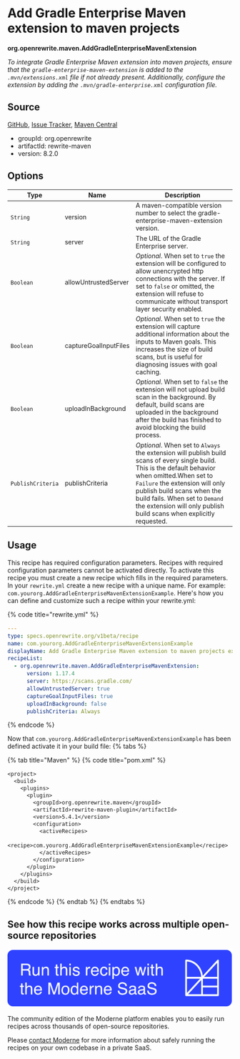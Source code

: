 # Add Gradle Enterprise Maven extension to maven projects

**org.openrewrite.maven.AddGradleEnterpriseMavenExtension**

_To integrate Gradle Enterprise Maven extension into maven projects, ensure that the `gradle-enterprise-maven-extension` is added to the `.mvn/extensions.xml` file if not already present. Additionally, configure the extension by adding the `.mvn/gradle-enterprise.xml` configuration file._

## Source

[GitHub](https://github.com/openrewrite/rewrite/blob/main/rewrite-maven/src/main/java/org/openrewrite/maven/AddGradleEnterpriseMavenExtension.java), [Issue Tracker](https://github.com/openrewrite/rewrite/issues), [Maven Central](https://central.sonatype.com/artifact/org.openrewrite/rewrite-maven/8.2.0/jar)

* groupId: org.openrewrite
* artifactId: rewrite-maven
* version: 8.2.0

## Options

| Type | Name | Description |
| -- | -- | -- |
| `String` | version | A maven-compatible version number to select the gradle-enterprise-maven-extension version. |
| `String` | server | The URL of the Gradle Enterprise server. |
| `Boolean` | allowUntrustedServer | *Optional*. When set to `true` the extension will be configured to allow unencrypted http connections with the server. If set to `false` or omitted, the extension will refuse to communicate without transport layer security enabled. |
| `Boolean` | captureGoalInputFiles | *Optional*. When set to `true` the extension will capture additional information about the inputs to Maven goals. This increases the size of build scans, but is useful for diagnosing issues with goal caching.  |
| `Boolean` | uploadInBackground | *Optional*. When set to `false` the extension will not upload build scan in the background. By default, build scans are uploaded in the background after the build has finished to avoid blocking the build process. |
| `PublishCriteria` | publishCriteria | *Optional*. When set to `Always` the extension will publish build scans of every single build. This is the default behavior when omitted.When set to `Failure` the extension will only publish build scans when the build fails. When set to `Demand` the extension will only publish build scans when explicitly requested. |


## Usage

This recipe has required configuration parameters. Recipes with required configuration parameters cannot be activated directly. To activate this recipe you must create a new recipe which fills in the required parameters. In your `rewrite.yml` create a new recipe with a unique name. For example: `com.yourorg.AddGradleEnterpriseMavenExtensionExample`.
Here's how you can define and customize such a recipe within your rewrite.yml:

{% code title="rewrite.yml" %}
```yaml
---
type: specs.openrewrite.org/v1beta/recipe
name: com.yourorg.AddGradleEnterpriseMavenExtensionExample
displayName: Add Gradle Enterprise Maven extension to maven projects example
recipeList:
  - org.openrewrite.maven.AddGradleEnterpriseMavenExtension:
      version: 1.17.4
      server: https://scans.gradle.com/
      allowUntrustedServer: true
      captureGoalInputFiles: true
      uploadInBackground: false
      publishCriteria: Always
```
{% endcode %}

Now that `com.yourorg.AddGradleEnterpriseMavenExtensionExample` has been defined activate it in your build file:
{% tabs %}

{% tab title="Maven" %}
{% code title="pom.xml" %}
```markup
<project>
  <build>
    <plugins>
      <plugin>
        <groupId>org.openrewrite.maven</groupId>
        <artifactId>rewrite-maven-plugin</artifactId>
        <version>5.4.1</version>
        <configuration>
          <activeRecipes>
            <recipe>com.yourorg.AddGradleEnterpriseMavenExtensionExample</recipe>
          </activeRecipes>
        </configuration>
      </plugin>
    </plugins>
  </build>
</project>
```
{% endcode %}
{% endtab %}
{% endtabs %}

## See how this recipe works across multiple open-source repositories

[![Moderne Link Image](/.gitbook/assets/ModerneRecipeButton.png)](https://app.moderne.io/recipes/org.openrewrite.maven.AddGradleEnterpriseMavenExtension)

The community edition of the Moderne platform enables you to easily run recipes across thousands of open-source repositories.

Please [contact Moderne](https://moderne.io/product) for more information about safely running the recipes on your own codebase in a private SaaS.
